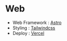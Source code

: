 # Web

- Web Framework : [Astro](https://astro.build)
- Styling : [Tailwindcss](https://tailwindcss.com)
- Deploy : [Vercel](https:/vercel.com)

